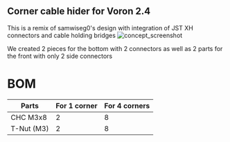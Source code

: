 ## Corner cable hider for Voron 2.4

This is a remix of samwiseg0's design with integration of JST XH connectors and cable holding bridges
![concept_screenshot](https://user-images.githubusercontent.com/100126805/210228464-45546442-def6-4fbe-9218-d6365d8bd6ef.png)


We created 2 pieces for the bottom with 2 connectors as well as 2 parts for the front with only 2 side connectors

# BOM
Parts | For 1 corner | For 4 corners
--- | --- | ---
CHC M3x8 | 2 | 8
T-Nut (M3) | 2 | 8
